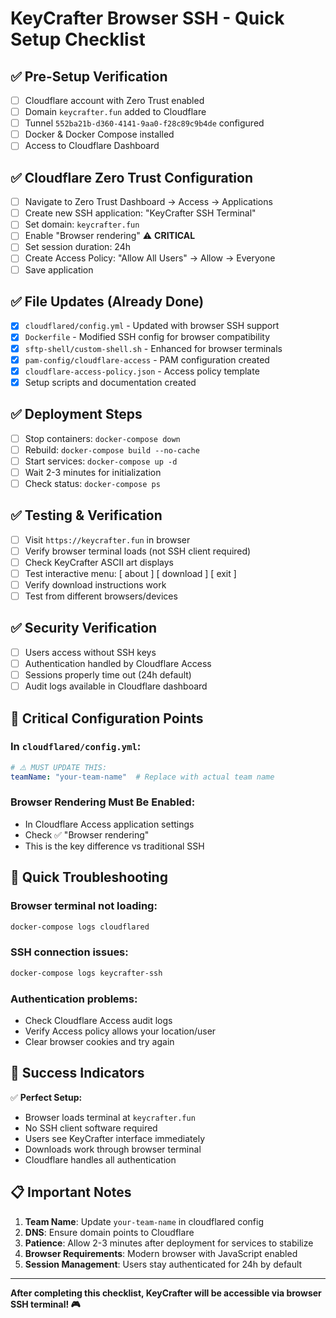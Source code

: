 # KeyCrafter Browser SSH - Quick Setup Checklist

## ✅ Pre-Setup Verification
- [ ] Cloudflare account with Zero Trust enabled
- [ ] Domain `keycrafter.fun` added to Cloudflare 
- [ ] Tunnel `552ba21b-d360-4141-9aa0-f28c89c9b4de` configured
- [ ] Docker & Docker Compose installed
- [ ] Access to Cloudflare Dashboard

## ✅ Cloudflare Zero Trust Configuration
- [ ] Navigate to Zero Trust Dashboard → Access → Applications
- [ ] Create new SSH application: "KeyCrafter SSH Terminal"
- [ ] Set domain: `keycrafter.fun`
- [ ] Enable "Browser rendering" ⚠️ **CRITICAL**
- [ ] Set session duration: 24h
- [ ] Create Access Policy: "Allow All Users" → Allow → Everyone
- [ ] Save application

## ✅ File Updates (Already Done)
- [x] `cloudflared/config.yml` - Updated with browser SSH support
- [x] `Dockerfile` - Modified SSH config for browser compatibility  
- [x] `sftp-shell/custom-shell.sh` - Enhanced for browser terminals
- [x] `pam-config/cloudflare-access` - PAM configuration created
- [x] `cloudflare-access-policy.json` - Access policy template
- [x] Setup scripts and documentation created

## ✅ Deployment Steps
- [ ] Stop containers: `docker-compose down`
- [ ] Rebuild: `docker-compose build --no-cache`
- [ ] Start services: `docker-compose up -d`
- [ ] Wait 2-3 minutes for initialization
- [ ] Check status: `docker-compose ps`

## ✅ Testing & Verification  
- [ ] Visit `https://keycrafter.fun` in browser
- [ ] Verify browser terminal loads (not SSH client required)
- [ ] Check KeyCrafter ASCII art displays
- [ ] Test interactive menu: [ about ] [ download ] [ exit ]
- [ ] Verify download instructions work
- [ ] Test from different browsers/devices

## ✅ Security Verification
- [ ] Users access without SSH keys
- [ ] Authentication handled by Cloudflare Access
- [ ] Sessions properly time out (24h default)
- [ ] Audit logs available in Cloudflare dashboard

## 🚨 Critical Configuration Points

### In `cloudflared/config.yml`:
```yaml
# ⚠️ MUST UPDATE THIS:
teamName: "your-team-name"  # Replace with actual team name
```

### Browser Rendering Must Be Enabled:
- In Cloudflare Access application settings
- Check ✅ "Browser rendering"
- This is the key difference vs traditional SSH

## 🐛 Quick Troubleshooting

### Browser terminal not loading:
```bash
docker-compose logs cloudflared
```

### SSH connection issues:
```bash
docker-compose logs keycrafter-ssh
```

### Authentication problems:
- Check Cloudflare Access audit logs
- Verify Access policy allows your location/user
- Clear browser cookies and try again

## 🎯 Success Indicators

✅ **Perfect Setup:**
- Browser loads terminal at `keycrafter.fun`
- No SSH client software required
- Users see KeyCrafter interface immediately
- Downloads work through browser terminal
- Cloudflare handles all authentication

## 📋 Important Notes

1. **Team Name**: Update `your-team-name` in cloudflared config
2. **DNS**: Ensure domain points to Cloudflare
3. **Patience**: Allow 2-3 minutes after deployment for services to stabilize
4. **Browser Requirements**: Modern browser with JavaScript enabled
5. **Session Management**: Users stay authenticated for 24h by default

---

**After completing this checklist, KeyCrafter will be accessible via browser SSH terminal! 🎮** 